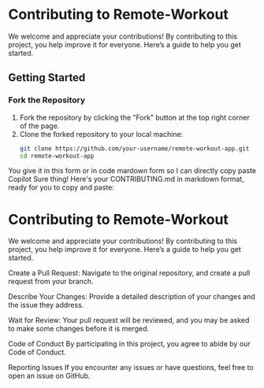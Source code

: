 # Contributing to Remote-Workout

We welcome and appreciate your contributions! By contributing to this project, you help improve it for everyone. Here’s a guide to help you get started.

## Getting Started

### Fork the Repository
1. Fork the repository by clicking the "Fork" button at the top right corner of the page.
2. Clone the forked repository to your local machine:
   ```bash
   git clone https://github.com/your-username/remote-workout-app.git
   cd remote-workout-app

You
give it in this form or in code mardown form so I can directly copy paste
Copilot
Sure thing! Here's your CONTRIBUTING.md in markdown format, ready for you to copy and paste:
# Contributing to Remote-Workout

We welcome and appreciate your contributions! By contributing to this project, you help improve it for everyone. Here’s a guide to help you get started.



Create a Pull Request: Navigate to the original repository, and create a pull request from your branch.

Describe Your Changes: Provide a detailed description of your changes and the issue they address.

Wait for Review: Your pull request will be reviewed, and you may be asked to make some changes before it is merged.

Code of Conduct
By participating in this project, you agree to abide by our Code of Conduct.

Reporting Issues
If you encounter any issues or have questions, feel free to open an issue on GitHub.


